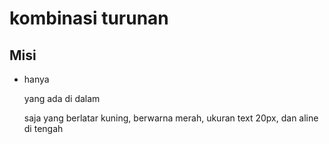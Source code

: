 # kombinasi turunan

## Misi
- hanya <p> yang ada di dalam <div> saja yang berlatar kuning, berwarna merah, ukuran text 20px, dan aline di tengah

